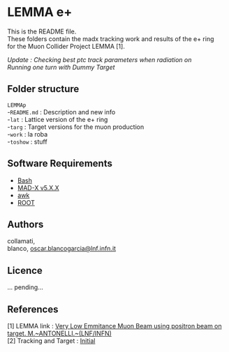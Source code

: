# LEMMA e+  

This is the README file.  
These folders contain the madx tracking work and results of the e+ ring  
for the Muon Collider Project LEMMA [1].  

_Update : Checking best ptc track parameters when radiation on_  
         _Running one turn with Dummy Target_
 
## Folder structure
`LEMMAp`  
-`README.md` : Description and new info  
-`lat` : Lattice version of the e+ ring  
-`targ` : Target versions for the muon production  
-`work` : la roba  
-`toshow` : stuff  

## Software Requirements
* [Bash](https://it.wikipedia.org/wiki/Bash)
* [MAD-X v5.X.X](http://madx.web.cern.ch/madx/)
* [awk](https://en.wikipedia.org/wiki/AWK)
* [ROOT](https://root.cern.ch/)


## Authors
collamati,  
blanco, oscar.blancogarcia@lnf.infn.it  

## Licence
... pending...  

## References   
[1] LEMMA link : [Very Low Emmitance Muon Beam using positron beam on target. M.~ANTONELLI.~(LNF/INFN)](https://agenda.infn.it/getFile.py/access?contribId=15&sessionId=0&resId=0&materialId=slides&confId=12202)  
[2] Tracking and Target : [Initial](https://agenda.infn.it/conferenceDisplay.py?confId=12427)

